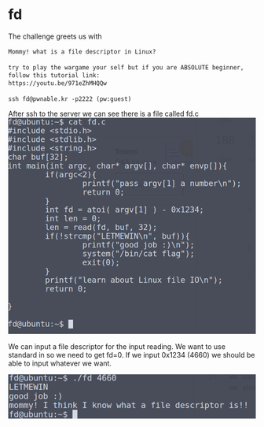 <h1>fd</h1>
<p>The challenge greets us with</p>

```
Mommy! what is a file descriptor in Linux?

try to play the wargame your self but if you are ABSOLUTE beginner, follow this tutorial link:
https://youtu.be/971eZhMHQQw

ssh fd@pwnable.kr -p2222 (pw:guest)
```
After ssh to the server we can see there is a file called fd.c
![Alt text](image.png?raw=true)

We can input a file descriptor for the input reading. We want to use standard in so we need to get fd=0. If we input 0x1234 (4660) we should be able to input whatever we want.

![Alt text](image2.png?raw=true)
